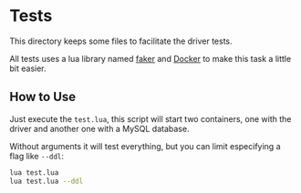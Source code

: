 # Tests

This directory keeps some files to facilitate the driver tests.

All tests uses a lua library named [faker](https://luarocks.org/modules/hectorvido/faker) and [Docker](https://www.docker.com/docker-community) to make this task a little bit easier.

## How to Use

Just execute the `test.lua`, this script will start two containers, one with the driver and another one with a MySQL database.

Without arguments it will test everything, but you can limit especifying a flag like `--ddl`:

```bash
lua test.lua
lua test.lua --ddl
```